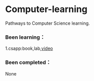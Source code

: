 # Computer-learning
Pathways to Computer Science learning. 
### Been learning： 
  1.csapp:book,lab,[video](<https://www.bilibili.com/video/BV1os4y1b7we?share_source=copy_web>)
### Been completed： 
  None
